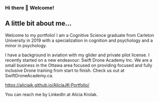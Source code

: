 ### Hi there 👋 Welcome!

## A little bit about me...
 Welcome to my portfolio! I am a Cognitive Science graduate from Carleton University in 2019 with a specialization in cognition and psychology and a minor in psychology.

I have a background in aviation with my glider and private pilot license. I recently started on a new endeavour: Swift Drone Academy Inc. We are a small business in the Ottawa area focused on providing focused and fully inclusive Drone training from start to finish. Check us out at SwiftDroneAcademy.ca.

 https://aliciajk.github.io/AliciaJK-Portfolio/

You can reach me by LinkedIn at Alicia Krolak. 

